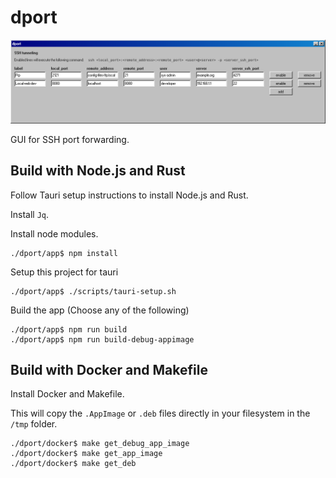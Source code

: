 # dport

![demo](/demo.png "Work in progress")

GUI for SSH port forwarding.

## Build with Node.js and Rust

Follow Tauri setup instructions to install Node.js and Rust.

Install `Jq`.

Install node modules.

    ./dport/app$ npm install

Setup this project for tauri

    ./dport/app$ ./scripts/tauri-setup.sh

Build the app (Choose any of the following)

    ./dport/app$ npm run build
    ./dport/app$ npm run build-debug-appimage

## Build with Docker and Makefile

Install Docker and Makefile.

This will copy the `.AppImage` or `.deb` files directly in your filesystem in the `/tmp` folder.

    ./dport/docker$ make get_debug_app_image
    ./dport/docker$ make get_app_image
    ./dport/docker$ make get_deb
